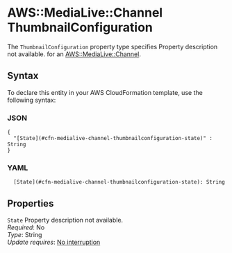 # AWS::MediaLive::Channel ThumbnailConfiguration<a name="aws-properties-medialive-channel-thumbnailconfiguration"></a>

<a name="aws-properties-medialive-channel-thumbnailconfiguration-description"></a>The `ThumbnailConfiguration` property type specifies Property description not available\. for an [AWS::MediaLive::Channel](aws-resource-medialive-channel.md)\.

## Syntax<a name="aws-properties-medialive-channel-thumbnailconfiguration-syntax"></a>

To declare this entity in your AWS CloudFormation template, use the following syntax:

### JSON<a name="aws-properties-medialive-channel-thumbnailconfiguration-syntax.json"></a>

```
{
  "[State](#cfn-medialive-channel-thumbnailconfiguration-state)" : String
}
```

### YAML<a name="aws-properties-medialive-channel-thumbnailconfiguration-syntax.yaml"></a>

```
  [State](#cfn-medialive-channel-thumbnailconfiguration-state): String
```

## Properties<a name="aws-properties-medialive-channel-thumbnailconfiguration-properties"></a>

`State`  <a name="cfn-medialive-channel-thumbnailconfiguration-state"></a>
Property description not available\.  
*Required*: No  
*Type*: String  
*Update requires*: [No interruption](https://docs.aws.amazon.com/AWSCloudFormation/latest/UserGuide/using-cfn-updating-stacks-update-behaviors.html#update-no-interrupt)
